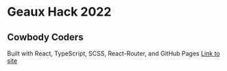 # Geaux Hack 2022
## Cowbody Coders
Built with React, TypeScript, SCSS, React-Router, and GitHub Pages
[Link to site](https://samjones329.github.io/geaux-hack-2022)